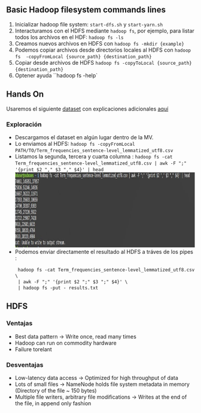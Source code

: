 ## Basic Hadoop filesystem commands lines

1. Inicializar hadoop file system: `start-dfs.sh` y `start-yarn.sh`
2. Interacturamos con el HDFS mediante `hadoop fs`, por ejemplo, para listar todos los archivos en el HDF: `hadoop fs -ls`
3. Creamos nuevos archivos en HDFS con `hadoop fs -mkdir {example}`
4. Podemos copiar archivos desde directorios locales al HDFS con `hadoop fs  -copyFromLocal {source_path} {destination_path}` 
5. Copiar desde archivos de HDFS  `hadoop fs -copyToLocal {source_path} {destination_path}`
6. Optener ayuda ``hadoop fs -help`



## Hands On

Usaremos el siguiente [dataset](https://bscw.lecad.fs.uni-lj.si/pub/bscw.cgi/d226569/Term_frequencies_sentence-level_lemmatized_utf8.csv) con explicaciones adicionales [aquí](https://github.com/19Joey85/Sentiment-annotated-news-corpus-and-sentiment-lexicon-in-Slovene/tree/master/Automatically%20sentiment%20annotated%20Slovenian%20news%20corpus%20AutoSentiNews%201.0) 

### Exploración
* Descargamos el dataset en algún lugar dentro de la MV.
* Lo enviamos al HDFS: `hadoop fs -copyFromLocal PATH/TO/Term_frequencies_sentence-level_lemmatized_utf8.csv`
* Listamos la segunda, tercera y cuarta columna : `hadoop fs -cat Term_frequencies_sentence-level_lemmatized_utf8.csv | awk -F ";" '{print $2 "," $3 "," $4}' | head`
     <img img width="800" height="200" src="img\hadoop_cat_awk.jpg" >
* Podemos enviar directamente el resultado al HDFS a tráves de los pipes : 
  ```
   hadoop fs -cat Term_frequencies_sentence-level_lemmatized_utf8.csv \
   | awk -F ";" '{print $2 ";" $3 ";" $4}' \
   | hadoop fs -put - results.txt
  ```
  
## HDFS
### Ventajas
* Best data pattern -> Write once, read many times 
* Hadoop can run on commodity hardware 
* Failure torelant

### Desventajas
* Low-latency data access -> Optimized for high throughput of data
* Lots of small files -> NameNode holds file system metadata in memory (Directory of the file ~ 150 bytes)
* Multiple file writers, arbitrary file modifications -> Writes at the end of the file, in append only fashion 